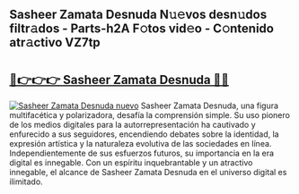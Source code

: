 ## Sasheer Zamata Desnuda N𝚞𝚎vos desn𝚞dos filtr𝚊dos - Parts-h2A F𝚘tos vid𝚎o - C𝚘ntenido atr𝚊ctivo VZ7tp

# <h2><a href="http://mb420i.tromn.icu/?c=Sasheer+Zamata+Desnuda">🔗👉👉👉 Sasheer Zamata Desnuda 🔗🔗</a></h2>

[![Sasheer Zamata Desnuda nuevo](https://i.imgur.com/pEAQMta.gif)](http://mb420i.tromn.icu/?c=Sasheer+Zamata+Desnuda)
Sasheer Zamata Desnuda, una figura multifacética y polarizadora, desafía la comprensión simple. Su uso pionero de los medios digitales para la autorrepresentación ha cautivado y enfurecido a sus seguidores, encendiendo debates sobre la identidad, la expresión artística y la naturaleza evolutiva de las sociedades en línea. Independientemente de sus esfuerzos futuros, su importancia en la era digital es innegable. Con un espíritu inquebrantable y un atractivo innegable, el alcance de Sasheer Zamata Desnuda en el universo digital es ilimitado.
